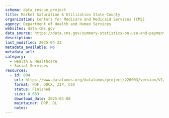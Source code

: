 ```yaml
---
schema: data_rescue_project 
title: Market Saturation & Utilization State-County
organization: Centers for Medicare and Medicaid Services (CMS)
agency: Department of Health and Human Services
websites: data.cms.gov
data_source: https://data.cms.gov/summary-statistics-on-use-and-payments/program-integrity-market-saturation-by-type-of-service/market-saturation-utilization-state-county
description: 
last_modified: 2025-04-23
metadata_available: No
metadata_url: 
category:
  - Health & Healthcare 
  - Social Services 
resources:
  - id: 804
    url: https://www.datalumos.org/datalumos/project/226003/version/V1/view
    format: PDF, DOCX, ZIP, CSV
    status: Finished
    size: 0.683
    download_date: 2025-04-08
    maintainer: DRP, DL
    notes: 
---
```

